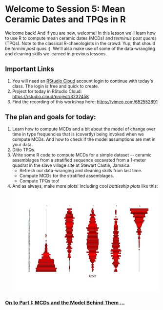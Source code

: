 # Welcome to Session 5: Mean Ceramic Dates and TPQs in R

Welcome back! And if you are new, welcome! In this lesson we'll learn how to use R to compute mean ceramic dates (MCDs) and *terminus post quem*s (TPQs). Note to the classical R-chaeologists in the crowd: Yup, that should be *termini post quos* :). We'll also make use of some of the data-wrangling and cleaning skills we learned in previous lessons.  

## Important Links

1. You will need an [RStudio Cloud](https://rstudio.cloud/) account login to continue with today's class. The login is free and quick to create. 
2. Project for today in RStudio Cloud: https://rstudio.cloud/project/3232458
3. Find the recording of this workshop here: https://vimeo.com/652552891

## The plan and goals for today:

1. Learn how to compute MCDs and a bit about the model of change over time in type frequencies that is (covertly) being invoked when we compute MCDs. And how to check if the model assumptions are met in your data. 
2. Ditto TPQs.
3. Write some R code to compute MCDs for a simple dataset -- ceramic assemblages from a stratified sequence excavated from a 1-meter quadrat in the slave village site at Stewart Castle, Jamaica.
    - Refresh our data-wranging and cleaning skills from last time.
    - Compute MCDs for the stratified assemblages.
    - Compute TPQs too!  
4. And as always, make more plots! Including cool *battleship plots* like this:
![](./Images/BattleshipPlot.png)

### [On to Part I: MCDs and the Model Behind Them ...](https://github.com/DAACS-Research-Consortium/DAACS-Open-Academy/blob/main/FSS2021/Workshop5/Part_I.md)

